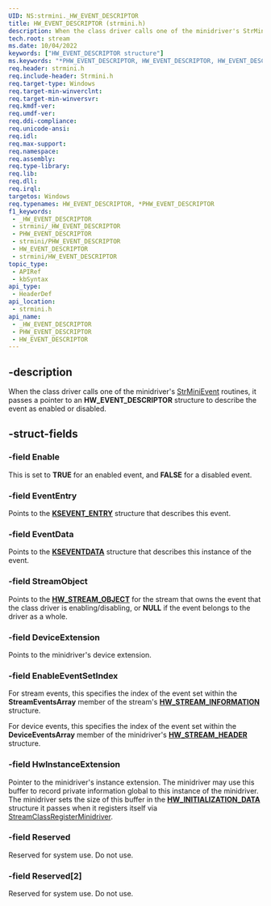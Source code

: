 ```yaml
---
UID: NS:strmini._HW_EVENT_DESCRIPTOR
title: HW_EVENT_DESCRIPTOR (strmini.h)
description: When the class driver calls one of the minidriver's StrMiniEvent routines, it passes a pointer to an HW_EVENT_DESCRIPTOR structure to describe the event as enabled or disabled.
tech.root: stream
ms.date: 10/04/2022
keywords: ["HW_EVENT_DESCRIPTOR structure"]
ms.keywords: "*PHW_EVENT_DESCRIPTOR, HW_EVENT_DESCRIPTOR, HW_EVENT_DESCRIPTOR structure [Streaming Media Devices], PHW_EVENT_DESCRIPTOR, PHW_EVENT_DESCRIPTOR structure pointer [Streaming Media Devices], _HW_EVENT_DESCRIPTOR, strclass-struct_ca0c15b2-17d1-4114-9765-5638dd81ca24.xml, stream.hw_event_descriptor, strmini/HW_EVENT_DESCRIPTOR, strmini/PHW_EVENT_DESCRIPTOR"
req.header: strmini.h
req.include-header: Strmini.h
req.target-type: Windows
req.target-min-winverclnt: 
req.target-min-winversvr: 
req.kmdf-ver: 
req.umdf-ver: 
req.ddi-compliance: 
req.unicode-ansi: 
req.idl: 
req.max-support: 
req.namespace: 
req.assembly: 
req.type-library: 
req.lib: 
req.dll: 
req.irql: 
targetos: Windows
req.typenames: HW_EVENT_DESCRIPTOR, *PHW_EVENT_DESCRIPTOR
f1_keywords:
 - _HW_EVENT_DESCRIPTOR
 - strmini/_HW_EVENT_DESCRIPTOR
 - PHW_EVENT_DESCRIPTOR
 - strmini/PHW_EVENT_DESCRIPTOR
 - HW_EVENT_DESCRIPTOR
 - strmini/HW_EVENT_DESCRIPTOR
topic_type:
 - APIRef
 - kbSyntax
api_type:
 - HeaderDef
api_location:
 - strmini.h
api_name:
 - _HW_EVENT_DESCRIPTOR
 - PHW_EVENT_DESCRIPTOR
 - HW_EVENT_DESCRIPTOR
---
```


## -description

When the class driver calls one of the minidriver's [StrMiniEvent](./nc-strmini-phw_event_routine.md) routines, it passes a pointer to an **HW_EVENT_DESCRIPTOR** structure to describe the event as enabled or disabled.

## -struct-fields

### -field Enable

This is set to **TRUE** for an enabled event, and **FALSE** for a disabled event.

### -field EventEntry

Points to the [**KSEVENT_ENTRY**](../ks/ns-ks-_ksevent_entry.md) structure that describes this event.

### -field EventData

Points to the [**KSEVENTDATA**](../ks/ns-ks-kseventdata.md) structure that describes this instance of the event.

### -field StreamObject

Points to the [**HW_STREAM_OBJECT**](./ns-strmini-_hw_stream_object.md) for the stream that owns the event that the class driver is enabling/disabling, or **NULL** if the event belongs to the driver as a whole.

### -field DeviceExtension

Points to the minidriver's device extension.

### -field EnableEventSetIndex

For stream events, this specifies the index of the event set within the **StreamEventsArray** member of the stream's [**HW_STREAM_INFORMATION**](./ns-strmini-_hw_stream_information.md) structure.

For device events, this specifies the index of the event set within the **DeviceEventsArray** member of the minidriver's [**HW_STREAM_HEADER**](./ns-strmini-_hw_stream_header.md) structure.

### -field HwInstanceExtension

Pointer to the minidriver's instance extension. The minidriver may use this buffer to record private information global to this instance of the minidriver. The minidriver sets the size of this buffer in the [**HW_INITIALIZATION_DATA**](./ns-strmini-_hw_initialization_data.md) structure it passes when it registers itself via [StreamClassRegisterMinidriver](./nf-strmini-streamclassregisteradapter.md).

### -field Reserved

Reserved for system use. Do not use.

### -field Reserved[2]

Reserved for system use. Do not use.
